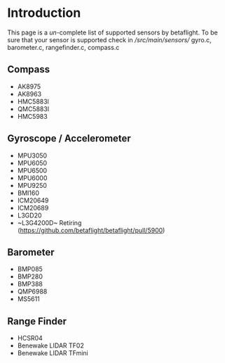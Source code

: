 # Introduction

This page is a _un_-complete list of supported sensors by betaflight. To be sure that your sensor is supported check in _/src/main/sensors/_ gyro.c, barometer.c, rangefinder.c, compass.c 

## Compass
* AK8975
* AK8963
* HMC5883l
* QMC5883l
* HMC5983

## Gyroscope / Accelerometer
* MPU3050
* MPU6050
* MPU6500
* MPU6000
* MPU9250
* BMI160
* ICM20649
* ICM20689
* L3GD20
* ~L3G4200D~ Retiring (https://github.com/betaflight/betaflight/pull/5900)

## Barometer
* BMP085
* BMP280
* BMP388
* QMP6988
* MS5611

## Range Finder
* HCSR04
* Benewake LIDAR TF02
* Benewake LIDAR TFmini
